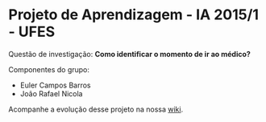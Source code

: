 # Projeto de Aprendizagem - IA 2015/1 - UFES

Questão de investigação: **Como identificar o momento de ir ao médico?**

Componentes do grupo:
* Euler Campos Barros
* João Rafael Nicola

Acompanhe a evolução desse projeto na nossa [wiki](https://drive.google.com/folderview?id=0B_5FXECrocLxfkVkNmgyazhSQmlJTGU3ZmtxUURnMXJSOFFvMmV3dTlLcUk3NDVNTTJuOTA&usp=sharing).
